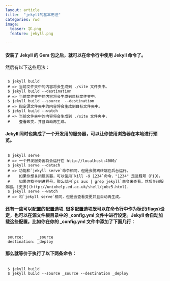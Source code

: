 ```yaml
---
layout: article
title:  "jekyll的基本用法"
categories: rwd
image:
  teaser: 学.png
  feature: jekyll.png

---
```


#### 安装了 Jekyll 的 Gem 包之后，就可以在命令行中使用 Jekyll 命令了。

然后有以下这些用法：

<code>
 $ jekyll build
 # => 当前文件夹中的内容将会生成到 ./site 文件夹中。
 $ jekyll build --destination <destination>
 # => 当前文件夹中的内容将会生成到目标文件夹<destination>中。
 $ jekyll build --source <source> --destination <destination>
 # => 指定源文件夹<source>中的内容将会生成到目标文件夹<destination>中。
 $ jekyll build --watch
 # => 当前文件夹中的内容将会生成到 ./site 文件夹中，
 #    查看改变，并且自动再生成。
</code>

#### Jekyll 同时也集成了一个开发用的服务器，可以让你使用浏览器在本地进行预览。

<code>
 $ jekyll serve
 # => 一个开发服务器将会运行在 http://localhost:4000/
 $ jekyll serve --detach
 # => 功能和`jekyll serve`命令相同，但是会脱离终端在后台运行。
 #    如果你想关闭服务器，可以使用`kill -9 1234`命令，"1234" 是进程号（PID）。
 #    如果你找不到进程号，那么就用`ps aux | grep jekyll`命令来查看，然后关闭服务器。[更多](http://unixhelp.ed.ac.uk/shell/jobz5.html).
 $ jekyll serve --watch
 # => 和`jekyll serve`相同，但是会查看变更并且自动再生成。
</code>
 
#### 还有一些可以配置的配置选项. 很多配置选项既可以在命令行中作为标识(flags)设定，也可以在源文件根目录中的 _config.yml 文件中进行设定。Jekyll 会自动加载这些配置。比如你在你的 _config.yml 文件中添加了下面几行：

<code>
 source:      _source
 destination: _deploy
</code>

#### 那么就等价于执行了以下两条命令：

<code>
 $ jekyll build
 $ jekyll build --source _source --destination _deploy
</code>
















